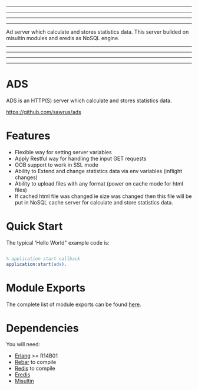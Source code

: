 ***
***
***
***

Ad server which calculate and stores statistics data.
This server builded on misultin modules and eredis as NoSQL engine.

***
***
***
***

# ADS

ADS is an HTTP(S) server which calculate and stores statistics data. 

https://github.com/sawrus/ads

# Features

 * Flexible way for setting server variables
 * Apply Restful way for handling the input GET requests
 * OOB support to work in SSL mode
 * Ability to Extend and change statistics data via env variables (inflight changes)
 * Ability to upload files with any format (power on cache mode for html files)
 * If cached html file was changed ie size was changed then this file will be put in NoSQL cache server for calculate and store statistics data.

# Quick Start


 The typical 'Hello World" example code is:

```erlang

% application start callback
application:start(ads).

```

# Module Exports

The complete list of module exports can be found [here](https://github.com/ostinelli/misultin/tree/master/EXPORTS.md).

# Dependencies

You will need:

 * [Erlang](http://www.erlang.org/download.html) >= R14B01
 * [Rebar](https://github.com/basho/rebar) to compile
 * [Redis](http://redis.io/download) to compile
 * [Eredis](https://github.com/wooga/eredis.git)
 * [Misultin](http://github.com/ostinelli/misultin.git)

